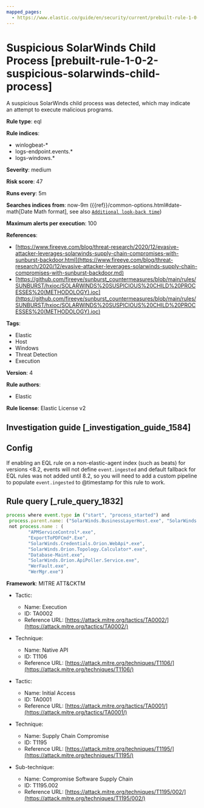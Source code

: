 ```yaml
---
mapped_pages:
  - https://www.elastic.co/guide/en/security/current/prebuilt-rule-1-0-2-suspicious-solarwinds-child-process.html
---
```


# Suspicious SolarWinds Child Process [prebuilt-rule-1-0-2-suspicious-solarwinds-child-process]

A suspicious SolarWinds child process was detected, which may indicate an attempt to execute malicious programs.

**Rule type**: eql

**Rule indices**:

* winlogbeat-*
* logs-endpoint.events.*
* logs-windows.*

**Severity**: medium

**Risk score**: 47

**Runs every**: 5m

**Searches indices from**: now-9m ({{ref}}/common-options.html#date-math[Date Math format], see also [`Additional look-back time`](docs-content://solutions/security/detect-and-alert/create-detection-rule.md#rule-schedule))

**Maximum alerts per execution**: 100

**References**:

* [https://www.fireeye.com/blog/threat-research/2020/12/evasive-attacker-leverages-solarwinds-supply-chain-compromises-with-sunburst-backdoor.html](https://www.fireeye.com/blog/threat-research/2020/12/evasive-attacker-leverages-solarwinds-supply-chain-compromises-with-sunburst-backdoor.md)
* [https://github.com/fireeye/sunburst_countermeasures/blob/main/rules/SUNBURST/hxioc/SOLARWINDS%20SUSPICIOUS%20CHILD%20PROCESSES%20(METHODOLOGY).ioc](https://github.com/fireeye/sunburst_countermeasures/blob/main/rules/SUNBURST/hxioc/SOLARWINDS%20SUSPICIOUS%20CHILD%20PROCESSES%20(METHODOLOGY).ioc)

**Tags**:

* Elastic
* Host
* Windows
* Threat Detection
* Execution

**Version**: 4

**Rule authors**:

* Elastic

**Rule license**: Elastic License v2

## Investigation guide [_investigation_guide_1584]

## Config

If enabling an EQL rule on a non-elastic-agent index (such as beats) for versions <8.2, events will not define `event.ingested` and default fallback for EQL rules was not added until 8.2, so you will need to add a custom pipeline to populate `event.ingested` to @timestamp for this rule to work.

## Rule query [_rule_query_1832]

```js
process where event.type in ("start", "process_started") and
 process.parent.name: ("SolarWinds.BusinessLayerHost.exe", "SolarWinds.BusinessLayerHostx64.exe") and
 not process.name : (
        "APMServiceControl*.exe",
        "ExportToPDFCmd*.Exe",
        "SolarWinds.Credentials.Orion.WebApi*.exe",
        "SolarWinds.Orion.Topology.Calculator*.exe",
        "Database-Maint.exe",
        "SolarWinds.Orion.ApiPoller.Service.exe",
        "WerFault.exe",
        "WerMgr.exe")
```

**Framework**: MITRE ATT&CKTM

* Tactic:

    * Name: Execution
    * ID: TA0002
    * Reference URL: [https://attack.mitre.org/tactics/TA0002/](https://attack.mitre.org/tactics/TA0002/)

* Technique:

    * Name: Native API
    * ID: T1106
    * Reference URL: [https://attack.mitre.org/techniques/T1106/](https://attack.mitre.org/techniques/T1106/)

* Tactic:

    * Name: Initial Access
    * ID: TA0001
    * Reference URL: [https://attack.mitre.org/tactics/TA0001/](https://attack.mitre.org/tactics/TA0001/)

* Technique:

    * Name: Supply Chain Compromise
    * ID: T1195
    * Reference URL: [https://attack.mitre.org/techniques/T1195/](https://attack.mitre.org/techniques/T1195/)

* Sub-technique:

    * Name: Compromise Software Supply Chain
    * ID: T1195.002
    * Reference URL: [https://attack.mitre.org/techniques/T1195/002/](https://attack.mitre.org/techniques/T1195/002/)



